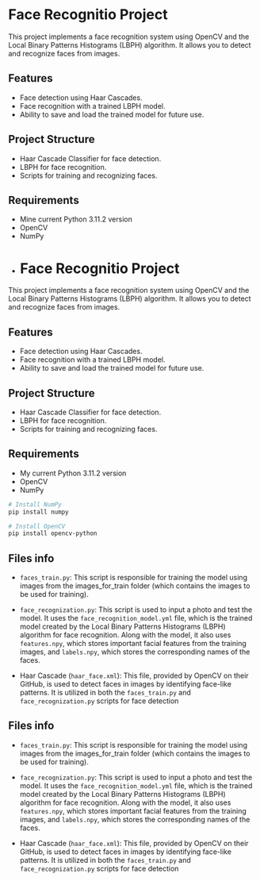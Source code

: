 # Face Recognitio Project

This project implements a face recognition system using OpenCV and the Local Binary Patterns Histograms (LBPH) algorithm. It allows you to detect and recognize faces from images.
## Features
- Face detection using Haar Cascades.
- Face recognition with a trained LBPH model.
- Ability to save and load the trained model for future use.

## Project Structure
- Haar Cascade Classifier for face detection.
- LBPH for face recognition.
- Scripts for training and recognizing faces.

## Requirements
- Mine current Python 3.11.2 version
- OpenCV
- NumPy
- # Face Recognitio Project

This project implements a face recognition system using OpenCV and the Local Binary Patterns Histograms (LBPH) algorithm. It allows you to detect and recognize faces from images.
## Features
- Face detection using Haar Cascades.
- Face recognition with a trained LBPH model.
- Ability to save and load the trained model for future use.

## Project Structure
- Haar Cascade Classifier for face detection.
- LBPH for face recognition.
- Scripts for training and recognizing faces.

## Requirements
- My current Python 3.11.2 version
- OpenCV
- NumPy
```bash
# Install NumPy
pip install numpy

# Install OpenCV
pip install opencv-python
```

## Files info
- `faces_train.py`: This script is responsible for training the model using images from the images_for_train folder (which contains the images to be used for training).

- `face_recognization.py`: This script is used to input a photo and test the model. It uses the `face_recognition_model.yml` file, which is the trained model created by the
  Local Binary Patterns Histograms (LBPH) algorithm for face recognition. Along with the model, it also uses `features.npy`, which stores important facial features from the
  training images, and `labels.npy`, which stores the corresponding names of the faces.

- Haar Cascade (`haar_face.xml`): This file, provided by OpenCV on their GitHub, is used to detect faces in images by identifying face-like patterns. It is utilized in both the
  `faces_train.py` and `face_recognization.py` scripts for face detection


## Files info
- `faces_train.py`: This script is responsible for training the model using images from the images_for_train folder (which contains the images to be used for training).

- `face_recognization.py`: This script is used to input a photo and test the model. It uses the `face_recognition_model.yml` file, which is the trained model created by the
  Local Binary Patterns Histograms (LBPH) algorithm for face recognition. Along with the model, it also uses `features.npy`, which stores important facial features from the
  training images, and `labels.npy`, which stores the corresponding names of the faces.

- Haar Cascade (`haar_face.xml`): This file, provided by OpenCV on their GitHub, is used to detect faces in images by identifying face-like patterns. It is utilized in both the
  `faces_train.py` and `face_recognization.py` scripts for face detection
